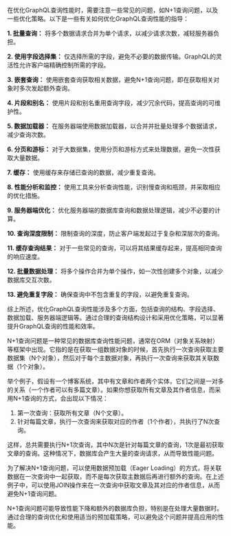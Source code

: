在优化GraphQL查询性能时，需要注意一些常见的问题，如N+1查询问题，以及一些优化策略。以下是一些有关如何优化GraphQL查询性能的指导：

**1. 批量查询：** 将多个数据请求合并为单个请求，以减少请求次数，减轻服务器负担。

**2. 使用字段选择集：** 仅选择所需的字段，避免不必要的数据传输。GraphQL的灵活性允许客户端精确控制所需的字段。

**3. 嵌套查询：** 使用嵌套查询获取相关数据，避免N+1查询问题，即在获取相关对象时多次发起额外查询。

**4. 片段和别名：** 使用片段和别名重用查询字段，减少冗余代码，提高查询的可维护性。

**5. 数据加载器：** 在服务器端使用数据加载器，以合并并批量处理多个数据请求，减少查询次数。

**6. 分页和游标：** 对于大数据集，使用分页和游标方式来处理数据，避免一次性获取大量数据。

**7. 缓存：** 使用缓存来存储已查询的数据，减少重复查询。

**8. 性能分析和监控：** 使用工具来分析查询性能，识别慢查询和瓶颈，并采取相应的优化措施。

**9. 服务器端优化：** 优化服务器端的数据库查询和数据处理逻辑，减少不必要的计算。

**10. 查询深度限制：** 限制查询的深度，防止客户端发起过于复杂和深层次的查询。

**11. 缓存查询结果：** 对于一些常见的查询，可以将其结果缓存起来，提高相同查询的响应速度。

**12. 批量数据处理：** 将多个操作合并为单个操作，如一次性创建多个对象，以减少数据库交互次数。

**13. 避免重复字段：** 确保查询中不包含重复的字段，以避免重复查询。

综上所述，优化GraphQL查询性能涉及多个方面，包括查询的结构、字段选择、数据加载、服务器端逻辑等。通过合理的查询结构设计和采用优化策略，可以显著提升GraphQL查询的性能和效率。



N+1查询问题是一种常见的数据库查询性能问题，通常在ORM（对象关系映射）等框架中出现。它指的是在获取一组数据对象的时候，首先执行一次查询获取主要数据集（N个对象），然后对于每个主数据对象，再执行一次查询来获取其关联数据（1个对象）。

举个例子，假设有一个博客系统，其中有文章和作者两个实体，它们之间是一对多的关系（一个作者可以有多篇文章）。如果你想获取所有文章及其作者信息，而采用N+1查询的方式，会出现以下情况：

1. 第一次查询：获取所有文章（N个文章）。
2. 针对每篇文章，执行一次查询来获取对应的作者（1个作者），共执行了N次查询。

这样，总共需要执行N+1次查询，其中N次是针对每篇文章的查询，1次是最初获取文章的查询。这种情况下，数据库会产生大量的查询请求，从而导致性能问题。

为了解决N+1查询问题，可以使用数据预加载（Eager Loading）的方式，将关联数据在一次查询中一起获取，而不是每次获取主数据后再进行额外的查询。在上述例子中，可以使用JOIN操作来在一次查询中获取文章及其对应的作者信息，从而避免N+1查询问题。

N+1查询问题可能导致性能下降和额外的数据库负担，特别是在处理大量数据时。通过合理的查询优化和使用适当的预加载策略，可以避免这个问题并提高应用的性能。